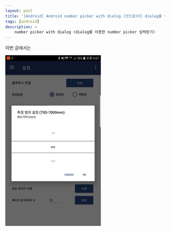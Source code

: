 ```yaml
---
layout: post
title: '[Android] Android number picker with dialog (안드로이드 dialog를 이용한 number picker 입력 받기)'
tags: [android]
description: >
    number picker with dialog (dialog를 이용한 number picker 입력받기)
---
```


이번 글에서는 


<img align="middle" src="/images/post/android/2018-09-03-number_picker/number_picker.jpeg" width="60%">
